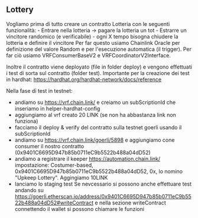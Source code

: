 ## Lottery
Vogliamo prima di tutto creare un contratto Lotteria con le seguenti funzionalità:
    - Entrare nella lotteria -> pagare la lotteria un tot
    - Estrarre un vincitore randomico (e verificabile)
    - ogni X tempo bisogna chiudere la lotteria e definire il vincitore
Per far questo usiamo Chainlink Oracle per definizione del valore Random e per l'esecuzione automatica (il trigger).
Per far ciò usiamo VRFConsumerBaseV2 e VRFCoordinatorV2Interface.

Inoltre il contratto viene deployato (file in folder deploy) e vengono effettuati i test di sorta sul contratto (folder test). 
Importante per la creazione dei test in hardhat: https://hardhat.org/hardhat-network/docs/reference

Nella fase di test in testnet:
 - andiamo su https://vrf.chain.link/ e creiamo un subScriptionId che inseriamo in helper-hardhat-config
 - aggiungiamo al vrf creato 20 LINK (se non ha abbastanza link non funziona)
 - facciamo il deploy & verify del contratto sulla testnet goerli usando il subScriptionId
 - andiamo su https://vrf.chain.link/goerli/5898 e aggiungiamo cone consumer il nostro contratto (0x9401C6695D947b85b0711eC9b5522b488a04dD52)
 - andiamo a registrare il keeper https://automation.chain.link/ impostazione: Costumer-based, 0x9401C6695D947b85b0711eC9b5522b488a04dD52, 0x, lo nomino "Upkeep Lottery". Aggingiamo 10LINK 
 - lanciamo lo staging test
Se nevcessario si possono anche effettuare test andando su https://goerli.etherscan.io/address/0x9401C6695D947b85b0711eC9b5522b488a04dD52#writeContract e nella sezione writeContract connettendo il wallet si possono chiamare le funzioni
